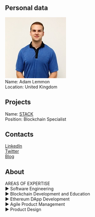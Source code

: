 ## Personal data
![adam lemmon photo](photo/adam_lemmon.jpg)  
Name:   Adam Lemmon  
Location: United Kingdom  
## Projects 
Name: [STACK](../projects/stack.md)  
Position: Blockchain Specialist   
## Contacts
[LinkedIn](https://www.linkedin.com/in/adamjlemmon/)      
[Twitter](https://twitter.com/adamjlemmon)  
[Blog](https://medium.com/@adamjlemmon)
## About
AREAS OF EXPERTISE   
► Software Engineering   
► Blockchain Development and Education  
► Ethereum DApp Development  
► Agile Product Management  
► Product Design  

